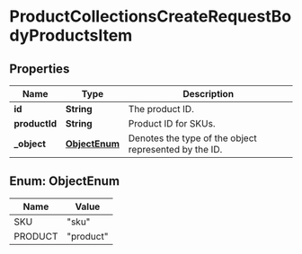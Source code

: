 

# ProductCollectionsCreateRequestBodyProductsItem


## Properties

| Name | Type | Description |
|------------ | ------------- | ------------- |
|**id** | **String** | The product ID. |
|**productId** | **String** | Product ID for SKUs. |
|**_object** | [**ObjectEnum**](#ObjectEnum) | Denotes the type of the object represented by the ID. |



## Enum: ObjectEnum

| Name | Value |
|---- | -----|
| SKU | &quot;sku&quot; |
| PRODUCT | &quot;product&quot; |



